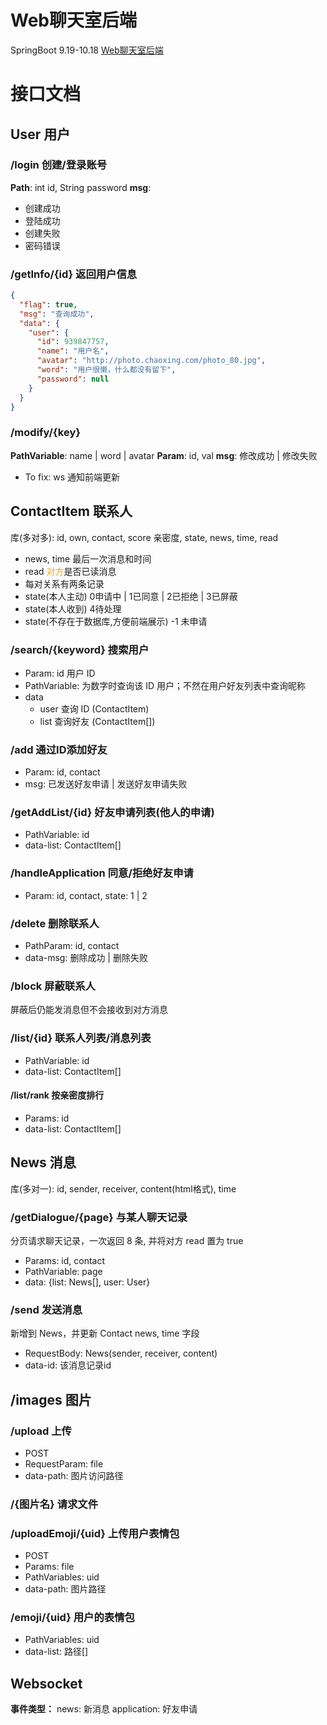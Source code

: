 # Web聊天室后端
SpringBoot
9.19-10.18
[Web聊天室后端](https://github.com/Ethereal-bang/OnlineChat)

# 接口文档
## User 用户

### /login 创建/登录账号
**Path**: int id, String password
**msg**: 
+ 创建成功
+ 登陆成功
+ 创建失败
+ 密码错误

### /getInfo/{id} 返回用户信息

```json
{
  "flag": true,
  "msg": "查询成功",
  "data": {
    "user": {
      "id": 939847757,
      "name": "用户名",
      "avatar": "http://photo.chaoxing.com/photo_80.jpg",
      "word": "用户很懒，什么都没有留下",
      "password": null
    }
  }
}
```

### /modify/{key}
**PathVariable**: name | word | avatar
**Param**: id, val
**msg**: 修改成功 | 修改失败
+ To fix: ws 通知前端更新

## ContactItem 联系人
库(多对多): id, own, contact, score 亲密度, state, news, time, read
+ news, time 最后一次消息和时间
+ read <span style="color:orange">对方</span>是否已读消息
+ 每对关系有两条记录
+ state(本人主动) 0申请中 | 1已同意 | 2已拒绝 | 3已屏蔽
+ state(本人收到) 4待处理
+ state(不存在于数据库,方便前端展示) -1 未申请

### /search/{keyword} 搜索用户
+ Param: id 用户 ID
+ PathVariable: 为数字时查询该 ID 用户；不然在用户好友列表中查询昵称
+ data
  + user 查询 ID (ContactItem)
  + list 查询好友 (ContactItem[])

### /add 通过ID添加好友
+ Param: id, contact
+ msg: 已发送好友申请 | 发送好友申请失败

### /getAddList/{id} 好友申请列表(他人的申请)
+ PathVariable: id
+ data-list: ContactItem[]

### /handleApplication 同意/拒绝好友申请
+ Param: id, contact, state: 1 | 2

### /delete 删除联系人
+ PathParam: id, contact
+ data-msg: 删除成功 | 删除失败

### /block 屏蔽联系人
屏蔽后仍能发消息但不会接收到对方消息

### /list/{id} 联系人列表/消息列表
+ PathVariable: id
+ data-list: ContactItem[]

#### /list/rank 按亲密度排行
+ Params: id
+ data-list: ContactItem[]

## News 消息
库(多对一): id, sender, receiver, content(html格式), time

### /getDialogue/{page} 与某人聊天记录
分页请求聊天记录，一次返回 8 条, 并将对方 read 置为 true
+ Params: id, contact
+ PathVariable: page
+ data: {list: News[], user: User}

### /send 发送消息
新增到 News，并更新 Contact news, time 字段
+ RequestBody: News(sender, receiver, content)
+ data-id: 该消息记录id

## /images 图片

### /upload 上传
+ POST
+ RequestParam: file
+ data-path: 图片访问路径

### /{图片名} 请求文件

### /uploadEmoji/{uid} 上传用户表情包
+ POST
+ Params: file
+ PathVariables: uid
+ data-path: 图片路径

### /emoji/{uid} 用户的表情包
+ PathVariables: uid
+ data-list: 路径[]

## Websocket
**事件类型：**
news: 新消息
application: 好友申请